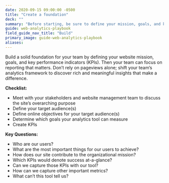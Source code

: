 ```yaml
---
date: 2020-09-15 09:00:00 -0500
title: "Create a foundation"
deck: ""
summary: "Before starting, be sure to define your mission, goals, and key performance indicators."
guide: web-analytics-playbook
field_guide_nav_title: "Build"
primary_image: guide-web-analytics-playbook
aliases:
---
```

Build a solid foundation for your team by defining your website mission, goals, and key performance indicators (KPIs). Then your team can focus on reporting that matters. Don’t rely on pageviews alone; shift your team’s analytics framework to discover rich and meaningful insights that make a difference.

**Checklist:**

- Meet with your stakeholders and website management team to discuss the site’s overarching purpose
- Define your target audience(s)
- Define online objectives for your target audience(s)
- Determine which goals your analytics tool can measure
- Create KPIs

**Key Questions:**  

- Who are our users?
- What are the most important things for our users to achieve?
- How does our site contribute to the organizational mission?
- Which KPIs would denote success at-a-glance?
- Can we capture those KPIs with our tool?
- How can we capture other important metrics?
- What can’t this tool tell us?

